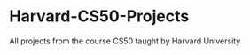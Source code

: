 # Harvard-CS50-Projects
All projects from the course CS50 taught by Harvard University          
  
